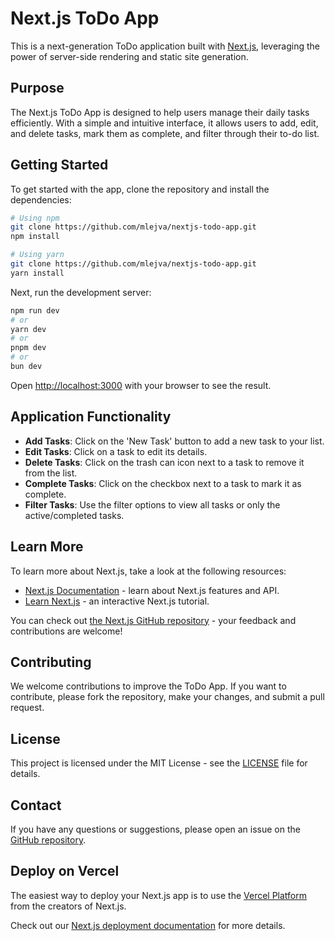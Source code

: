 # Next.js ToDo App

This is a next-generation ToDo application built with [Next.js](https://nextjs.org/), leveraging the power of server-side rendering and static site generation.

## Purpose

The Next.js ToDo App is designed to help users manage their daily tasks efficiently. With a simple and intuitive interface, it allows users to add, edit, and delete tasks, mark them as complete, and filter through their to-do list.

## Getting Started

To get started with the app, clone the repository and install the dependencies:

```bash
# Using npm
git clone https://github.com/mlejva/nextjs-todo-app.git
npm install

# Using yarn
git clone https://github.com/mlejva/nextjs-todo-app.git
yarn install
```

Next, run the development server:

```bash
npm run dev
# or
yarn dev
# or
pnpm dev
# or
bun dev
```

Open [http://localhost:3000](http://localhost:3000) with your browser to see the result.

## Application Functionality

- **Add Tasks**: Click on the 'New Task' button to add a new task to your list.
- **Edit Tasks**: Click on a task to edit its details.
- **Delete Tasks**: Click on the trash can icon next to a task to remove it from the list.
- **Complete Tasks**: Click on the checkbox next to a task to mark it as complete.
- **Filter Tasks**: Use the filter options to view all tasks or only the active/completed tasks.

## Learn More

To learn more about Next.js, take a look at the following resources:

- [Next.js Documentation](https://nextjs.org/docs) - learn about Next.js features and API.
- [Learn Next.js](https://nextjs.org/learn) - an interactive Next.js tutorial.

You can check out [the Next.js GitHub repository](https://github.com/vercel/next.js/) - your feedback and contributions are welcome!

## Contributing

We welcome contributions to improve the ToDo App. If you want to contribute, please fork the repository, make your changes, and submit a pull request.

## License

This project is licensed under the MIT License - see the [LICENSE](LICENSE) file for details.

## Contact

If you have any questions or suggestions, please open an issue on the [GitHub repository](https://github.com/mlejva/nextjs-todo-app/issues).

## Deploy on Vercel

The easiest way to deploy your Next.js app is to use the [Vercel Platform](https://vercel.com/new?utm_medium=default-template&filter=next.js&utm_source=create-next-app&utm_campaign=create-next-app-readme) from the creators of Next.js.

Check out our [Next.js deployment documentation](https://nextjs.org/docs/deployment) for more details.
